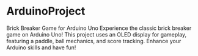 # ArduinoProject
Brick Breaker Game for Arduino Uno  Experience the classic brick breaker game on Arduino Uno! This project uses an OLED display for gameplay, featuring a paddle, ball mechanics, and score tracking. Enhance your Arduino skills and have fun!
